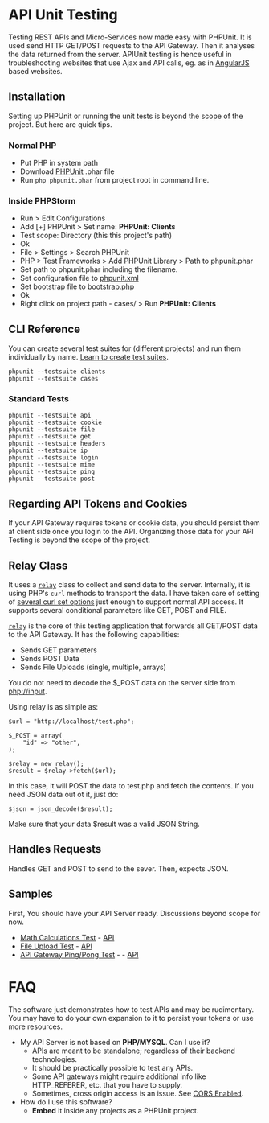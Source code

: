# API Unit Testing

Testing REST APIs and Micro-Services now made easy with PHPUnit.
It is used send HTTP GET/POST requests to the API Gateway. Then it analyses the data returned from the server.
APIUnit testing is hence useful in troubleshooting websites that use Ajax and API calls, eg. as in [AngularJS](https://angularjs.org/) based websites.


## Installation

Setting up PHPUnit or running the unit tests is beyond the scope of the project. But here are quick tips.


### Normal PHP

 * Put PHP in system path
 * Download [PHPUnit](https://phar.phpunit.de/phpunit.phar) .phar file
 * Run `php phpunit.phar` from project root in command line.


### Inside PHPStorm

 * Run > Edit Configurations
 * Add [+] PHPUnit > Set name: __PHPUnit: Clients__
 * Test scope: Directory (this this project's path)
 * Ok
 * File > Settings > Search PHPUnit
 * PHP > Test Frameworks > Add PHPUnit Library > Path to phpunit.phar
 * Set path to phpunit.phar including the filename.
 * Set configuration file to [phpunit.xml](phpunit.xml)
 * Set bootstrap file to [bootstrap.php](bootstrap.php)
 * Ok
 * Right click on project path - cases/ > Run __PHPUnit: Clients__


## CLI Reference

You can create several test suites for (different projects) and run them individually by name.
[Learn to create test suites](https://phpunit.de/manual/current/en/organizing-tests.html). 

	phpunit --testsuite clients
	phpunit --testsuite cases


### Standard Tests

	phpunit --testsuite api
	phpunit --testsuite cookie
	phpunit --testsuite file
	phpunit --testsuite get
	phpunit --testsuite headers
	phpunit --testsuite ip
	phpunit --testsuite login
	phpunit --testsuite mime
	phpunit --testsuite ping
	phpunit --testsuite post

## Regarding API Tokens and Cookies

If your API Gateway requires tokens or cookie data, you should persist them at client side once you login to the API.
Organizing those data for your API Testing is beyond the scope of the project.


## Relay Class

It uses a [`relay`](classes/connections/class.relay.inc.php) class to collect and send data to the server.
Internally, it is using PHP's `curl` methods to transport the data.
I have taken care of setting of [several curl set options](http://php.net/manual/en/function.curl-setopt.php) just enough to support normal API access.
It supports several conditional parameters like GET, POST and FILE.

[`relay`](classes/connections/class.relay.inc.php) is the core of this testing application that forwards all GET/POST data to the API Gateway. It has the 
following capabilities:

 * Sends GET parameters
 * Sends POST Data
 * Sends File Uploads (single, multiple, arrays)

You do not need to decode the $_POST data on the server side from [php://input](php.net/manual/en/wrappers.php.php).

Using relay is as simple as:

    $url = "http://localhost/test.php";
    
    $_POST = array(
        "id" => "other",
    );
    
    $relay = new relay();
    $result = $relay->fetch($url);

In this case, it will POST the data to test.php and fetch the contents.
If you need JSON data out ot it, just do:

    $json = json_decode($result);

Make sure that your data $result was a valid JSON String.

## Handles Requests

Handles GET and POST to send to the sever. Then, expects JSON.

## Samples

First, You should have your API Server ready. Discussions beyond scope for now.

 * [Math Calculations Test](cases/api/MathTest.php) - [API](api.tests/math.php)
 * [File Upload Test](cases/file/FileTest.php) - [API](api.tests/upload-single.php)
 * [API Gateway Ping/Pong Test](cases/ping/PingPongTest.php) -  - [API](api.tests/ping.php)


# FAQ

The software just demonstrates how to test APIs and may be rudimentary.
You may have to do your own expansion to it to persist your tokens or use more resources.

 * My API Server is not based on __PHP/MYSQL__. Can I use it?
   - APIs are meant to be standalone; regardless of their backend technologies.
   - It should be practically possible to test any APIs.
   - Some API gateways might require additional info like HTTP_REFERER, etc. that you have to supply.
   - Sometimes, cross origin access is an issue. See [CORS Enabled](https://www.w3.org/wiki/CORS_Enabled).
 * How do I use this software?
   - __Embed__ it inside any projects as a PHPUnit project.
